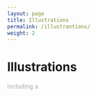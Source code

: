 ```yaml
---
layout: page
title: Illustrations
permalink: /illustrantions/
weight: 2
---
```


# Illustrations

<p style="color:DarkGrey">
including a
</p>